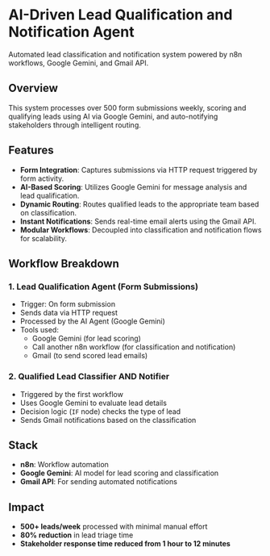 # AI-Driven Lead Qualification and Notification Agent

Automated lead classification and notification system powered by n8n workflows, Google Gemini, and Gmail API.

## Overview

This system processes over 500 form submissions weekly, scoring and qualifying leads using AI via Google Gemini, and auto-notifying stakeholders through intelligent routing.

## Features

- **Form Integration**: Captures submissions via HTTP request triggered by form activity.
- **AI-Based Scoring**: Utilizes Google Gemini for message analysis and lead qualification.
- **Dynamic Routing**: Routes qualified leads to the appropriate team based on classification.
- **Instant Notifications**: Sends real-time email alerts using the Gmail API.
- **Modular Workflows**: Decoupled into classification and notification flows for scalability.

## Workflow Breakdown

### 1. Lead Qualification Agent (Form Submissions)
- Trigger: On form submission
- Sends data via HTTP request
- Processed by the AI Agent (Google Gemini)
- Tools used:
  - Google Gemini (for lead scoring)
  - Call another n8n workflow (for classification and notification)
  - Gmail (to send scored lead emails)

### 2. Qualified Lead Classifier AND Notifier
- Triggered by the first workflow
- Uses Google Gemini to evaluate lead details
- Decision logic (`IF` node) checks the type of lead
- Sends Gmail notifications based on the classification

## Stack

- **n8n**: Workflow automation
- **Google Gemini**: AI model for lead scoring and classification
- **Gmail API**: For sending automated notifications

## Impact

- **500+ leads/week** processed with minimal manual effort
- **80% reduction** in lead triage time
- **Stakeholder response time reduced from 1 hour to 12 minutes**


